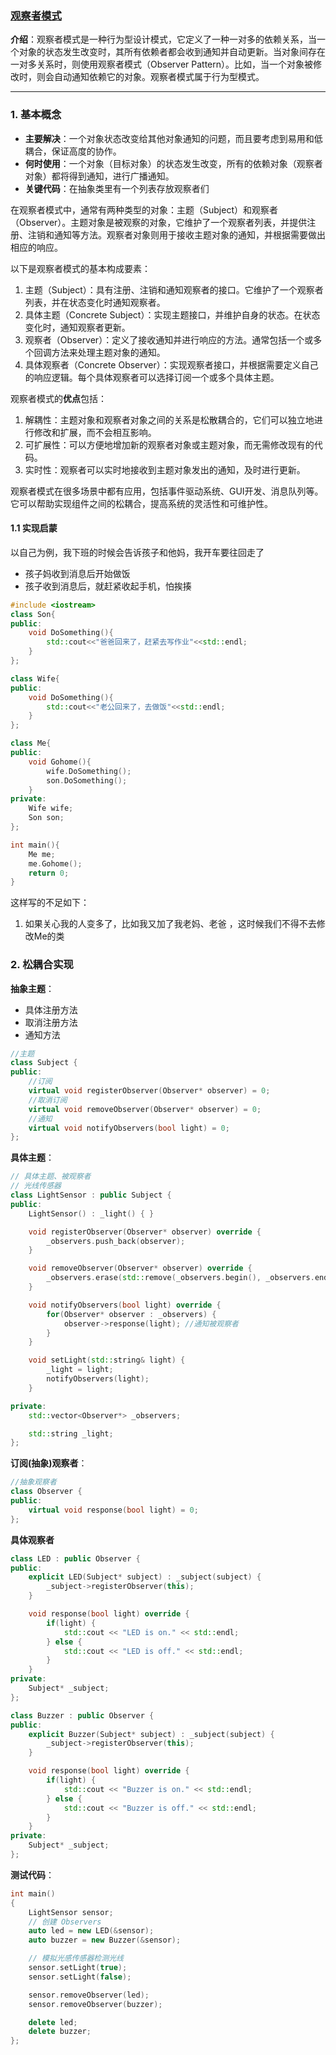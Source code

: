 ### [观察者模式](#)

**介绍**：观察者模式是一种行为型设计模式，它定义了一种一对多的依赖关系，当一个对象的状态发生改变时，其所有依赖者都会收到通知并自动更新。当对象间存在一对多关系时，则使用观察者模式（Observer Pattern）。比如，当一个对象被修改时，则会自动通知依赖它的对象。观察者模式属于行为型模式。

-----



### 1. 基本概念

* **主要解决**：一个对象状态改变给其他对象通知的问题，而且要考虑到易用和低耦合，保证高度的协作。
* **何时使用**：一个对象（目标对象）的状态发生改变，所有的依赖对象（观察者对象）都将得到通知，进行广播通知。
* **关键代码**：在抽象类里有一个列表存放观察者们



在观察者模式中，通常有两种类型的对象：主题（Subject）和观察者（Observer）。主题对象是被观察的对象，它维护了一个观察者列表，并提供注册、注销和通知等方法。观察者对象则用于接收主题对象的通知，并根据需要做出相应的响应。

以下是观察者模式的基本构成要素：

1. 主题（Subject）：具有注册、注销和通知观察者的接口。它维护了一个观察者列表，并在状态变化时通知观察者。
2. 具体主题（Concrete Subject）：实现主题接口，并维护自身的状态。在状态变化时，通知观察者更新。
3. 观察者（Observer）：定义了接收通知并进行响应的方法。通常包括一个或多个回调方法来处理主题对象的通知。
4. 具体观察者（Concrete Observer）：实现观察者接口，并根据需要定义自己的响应逻辑。每个具体观察者可以选择订阅一个或多个具体主题。

观察者模式的**优点**包括：

1. 解耦性：主题对象和观察者对象之间的关系是松散耦合的，它们可以独立地进行修改和扩展，而不会相互影响。
2. 可扩展性：可以方便地增加新的观察者对象或主题对象，而无需修改现有的代码。
3. 实时性：观察者可以实时地接收到主题对象发出的通知，及时进行更新。

观察者模式在很多场景中都有应用，包括事件驱动系统、GUI开发、消息队列等。它可以帮助实现组件之间的松耦合，提高系统的灵活性和可维护性。

#### 1.1 实现启蒙

以自己为例，我下班的时候会告诉孩子和他妈，我开车要往回走了

- 孩子妈收到消息后开始做饭
- 孩子收到消息后，就赶紧收起手机，怕挨揍

```cpp
#include <iostream>
class Son{
public:
    void DoSomething(){
        std::cout<<"爸爸回来了，赶紧去写作业"<<std::endl;
    }
};

class Wife{
public:
    void DoSomething(){
        std::cout<<"老公回来了，去做饭"<<std::endl;
    }
};

class Me{
public:
    void Gohome(){
        wife.DoSomething();
        son.DoSomething();
    }
private:
    Wife wife;
    Son son;
};

int main(){
    Me me;
    me.Gohome();
    return 0;
}
```

这样写的不足如下：

1. 如果关心我的人变多了，比如我又加了我老妈、老爸 ，这时候我们不得不去修改Me的类



### 2. 松耦合实现

**抽象主题**：

* 具体注册方法
* 取消注册方法
* 通知方法

```cpp
//主题
class Subject {
public:
    //订阅
    virtual void registerObserver(Observer* observer) = 0;
    //取消订阅
    virtual void removeObserver(Observer* observer) = 0;
    //通知
    virtual void notifyObservers(bool light) = 0;
};
```

**具体主题**：

```cpp
// 具体主题、被观察者
// 光线传感器
class LightSensor : public Subject {
public:
    LightSensor() : _light() { }

    void registerObserver(Observer* observer) override {
        _observers.push_back(observer);
    }

    void removeObserver(Observer* observer) override {
        _observers.erase(std::remove(_observers.begin(), _observers.end(), observer), _observers.end());
    }

    void notifyObservers(bool light) override {
        for(Observer* observer : _observers) {
            observer->response(light); //通知被观察者
        }
    }

    void setLight(std::string& light) {
        _light = light;
        notifyObservers(light);
    }

private:
    std::vector<Observer*> _observers;

    std::string _light;
};

```

**订阅(抽象)观察者**：

```cpp
//抽象观察者
class Observer {
public:
    virtual void response(bool light) = 0;
};
```

**具体观察者**
```cpp
class LED : public Observer {
public:
    explicit LED(Subject* subject) : _subject(subject) {
        _subject->registerObserver(this);
    }

    void response(bool light) override {
        if(light) {
            std::cout << "LED is on." << std::endl;
        } else {
            std::cout << "LED is off." << std::endl;
        }
    }
private:
    Subject* _subject;
};

class Buzzer : public Observer {
public:
    explicit Buzzer(Subject* subject) : _subject(subject) {
        _subject->registerObserver(this);
    }

    void response(bool light) override {
        if(light) {
            std::cout << "Buzzer is on." << std::endl;
        } else {
            std::cout << "Buzzer is off." << std::endl;
        }
    }
private:
    Subject* _subject;
};
```

**测试代码**：

```cpp
int main()
{
    LightSensor sensor;
    // 创建 Observers
    auto led = new LED(&sensor);
    auto buzzer = new Buzzer(&sensor);

    // 模拟光感传感器检测光线
    sensor.setLight(true);
    sensor.setLight(false);

    sensor.removeObserver(led);
    sensor.removeObserver(buzzer);

    delete led;
    delete buzzer;
};
```

